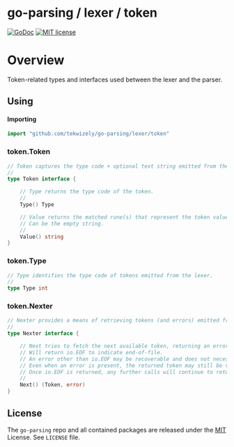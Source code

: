 # go-parsing / lexer / token
[![GoDoc](https://godoc.org/github.com/tekwizely/go-parsing/lexer/token?status.svg)](https://godoc.org/github.com/tekwizely/go-parsing/lexer/token)
[![MIT license](https://img.shields.io/badge/License-MIT-green.svg)](https://github.com/tekwizely/go-parsing/blob/master/LICENSE)

# Overview

Token-related types and interfaces used between the lexer and the parser.

## Using

#### Importing

```go
import "github.com/tekwizely/go-parsing/lexer/token"
```

### token.Token

```go
// Token captures the type code + optional text string emitted from the lexer.
//
type Token interface {

	// Type returns the type code of the token.
	//
	Type() Type

	// Value returns the matched rune(s) that represent the token value.
	// Can be the empty string.
	//
	Value() string
}
```

### token.Type

```go
// Type identifies the type code of tokens emitted from the lexer.
//
type Type int
```

### token.Nexter

```go
// Nexter provides a means of retrieving tokens (and errors) emitted from the lexer.
//
type Nexter interface {

	// Next tries to fetch the next available token, returning an error if something goes wrong.
	// Will return io.EOF to indicate end-of-file.
	// An error other than io.EOF may be recoverable and does not necessarily indicate end-of-file.
	// Even when an error is present, the returned token may still be valid and should be checked.
	// Once io.EOF is returned, any further calls will continue to return io.EOF.
	//
	Next() (Token, error)
}
```

## License

The `go-parsing` repo and all contained packages are released under the [MIT](https://opensource.org/licenses/MIT) License.  See `LICENSE` file.

